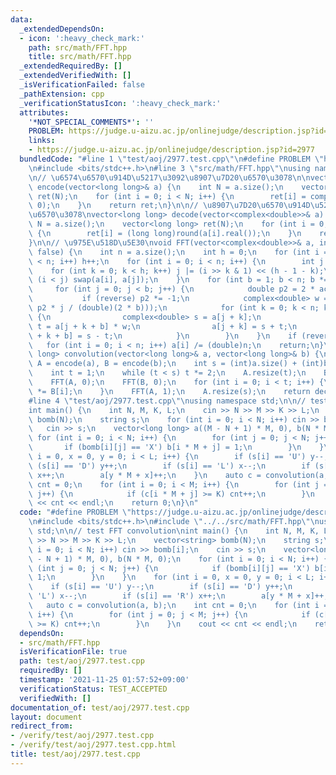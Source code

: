 ```yaml
---
data:
  _extendedDependsOn:
  - icon: ':heavy_check_mark:'
    path: src/math/FFT.hpp
    title: src/math/FFT.hpp
  _extendedRequiredBy: []
  _extendedVerifiedWith: []
  _isVerificationFailed: false
  _pathExtension: cpp
  _verificationStatusIcon: ':heavy_check_mark:'
  attributes:
    '*NOT_SPECIAL_COMMENTS*': ''
    PROBLEM: https://judge.u-aizu.ac.jp/onlinejudge/description.jsp?id=2977
    links:
    - https://judge.u-aizu.ac.jp/onlinejudge/description.jsp?id=2977
  bundledCode: "#line 1 \"test/aoj/2977.test.cpp\"\n#define PROBLEM \"https://judge.u-aizu.ac.jp/onlinejudge/description.jsp?id=2977\"\
    \n#include <bits/stdc++.h>\n#line 3 \"src/math/FFT.hpp\"\nusing namespace std;\n\
    \n// \u6574\u6570\u914D\u5217\u3092\u8907\u7D20\u6570\u3078\n\nvector<complex<double>>\
    \ encode(vector<long long>& a) {\n    int N = a.size();\n    vector<complex<double>>\
    \ ret(N);\n    for (int i = 0; i < N; i++) {\n        ret[i] = complex<double>(a[i],\
    \ 0);\n    }\n    return ret;\n}\n\n// \u8907\u7D20\u6570\u914D\u5217\u3092\u6574\
    \u6570\u3078\nvector<long long> decode(vector<complex<double>>& a) {\n    int\
    \ N = a.size();\n    vector<long long> ret(N);\n    for (int i = 0; i < N; i++)\
    \ {\n        ret[i] = (long long)round(a[i].real());\n    }\n    return ret;\n\
    }\n\n// \u975E\u518D\u5E30\nvoid FFT(vector<complex<double>>& a, int reverse =\
    \ false) {\n    int n = a.size();\n    int h = 0;\n    for (int i = 0; 1 << i\
    \ < n; i++) h++;\n    for (int i = 0; i < n; i++) {\n        int j = 0;\n    \
    \    for (int k = 0; k < h; k++) j |= (i >> k & 1) << (h - 1 - k);\n        if\
    \ (i < j) swap(a[i], a[j]);\n    }\n    for (int b = 1; b < n; b *= 2) {\n   \
    \     for (int j = 0; j < b; j++) {\n            double p2 = 2 * acos(-1);\n \
    \           if (reverse) p2 *= -1;\n            complex<double> w = exp(complex<double>(0,\
    \ p2 * j / (double)(2 * b)));\n            for (int k = 0; k < n; k += b * 2)\
    \ {\n                complex<double> s = a[j + k];\n                complex<double>\
    \ t = a[j + k + b] * w;\n                a[j + k] = s + t;\n                a[j\
    \ + k + b] = s - t;\n            }\n        }\n    }\n    if (reverse)\n     \
    \   for (int i = 0; i < n; i++) a[i] /= (double)n;\n    return;\n}\n\nvector<long\
    \ long> convolution(vector<long long>& a, vector<long long>& b) {\n    vector<complex<double>>\
    \ A = encode(a), B = encode(b);\n    int s = (int)a.size() + (int)b.size() - 1;\n\
    \    int t = 1;\n    while (t < s) t *= 2;\n    A.resize(t);\n    B.resize(t);\n\
    \    FFT(A, 0);\n    FFT(B, 0);\n    for (int i = 0; i < t; i++) {\n        A[i]\
    \ *= B[i];\n    }\n    FFT(A, 1);\n    A.resize(s);\n    return decode(A);\n}\n\
    #line 4 \"test/aoj/2977.test.cpp\"\nusing namespace std;\n\n// test FFT convolution\n\
    int main() {\n    int N, M, K, L;\n    cin >> N >> M >> K >> L;\n    vector<string>\
    \ bomb(N);\n    string s;\n    for (int i = 0; i < N; i++) cin >> bomb[i];\n \
    \   cin >> s;\n    vector<long long> a((M - N + 1) * M, 0), b(N * M, 0);\n   \
    \ for (int i = 0; i < N; i++) {\n        for (int j = 0; j < N; j++) {\n     \
    \       if (bomb[i][j] == 'X') b[i * M + j] = 1;\n        }\n    }\n    for (int\
    \ i = 0, x = 0, y = 0; i < L; i++) {\n        if (s[i] == 'U') y--;\n        if\
    \ (s[i] == 'D') y++;\n        if (s[i] == 'L') x--;\n        if (s[i] == 'R')\
    \ x++;\n        a[y * M + x]++;\n    }\n    auto c = convolution(a, b);\n    int\
    \ cnt = 0;\n    for (int i = 0; i < M; i++) {\n        for (int j = 0; j < M;\
    \ j++) {\n            if (c[i * M + j] >= K) cnt++;\n        }\n    }\n    cout\
    \ << cnt << endl;\n    return 0;\n}\n"
  code: "#define PROBLEM \"https://judge.u-aizu.ac.jp/onlinejudge/description.jsp?id=2977\"\
    \n#include <bits/stdc++.h>\n#include \"../../src/math/FFT.hpp\"\nusing namespace\
    \ std;\n\n// test FFT convolution\nint main() {\n    int N, M, K, L;\n    cin\
    \ >> N >> M >> K >> L;\n    vector<string> bomb(N);\n    string s;\n    for (int\
    \ i = 0; i < N; i++) cin >> bomb[i];\n    cin >> s;\n    vector<long long> a((M\
    \ - N + 1) * M, 0), b(N * M, 0);\n    for (int i = 0; i < N; i++) {\n        for\
    \ (int j = 0; j < N; j++) {\n            if (bomb[i][j] == 'X') b[i * M + j] =\
    \ 1;\n        }\n    }\n    for (int i = 0, x = 0, y = 0; i < L; i++) {\n    \
    \    if (s[i] == 'U') y--;\n        if (s[i] == 'D') y++;\n        if (s[i] ==\
    \ 'L') x--;\n        if (s[i] == 'R') x++;\n        a[y * M + x]++;\n    }\n \
    \   auto c = convolution(a, b);\n    int cnt = 0;\n    for (int i = 0; i < M;\
    \ i++) {\n        for (int j = 0; j < M; j++) {\n            if (c[i * M + j]\
    \ >= K) cnt++;\n        }\n    }\n    cout << cnt << endl;\n    return 0;\n}"
  dependsOn:
  - src/math/FFT.hpp
  isVerificationFile: true
  path: test/aoj/2977.test.cpp
  requiredBy: []
  timestamp: '2021-11-25 01:57:52+09:00'
  verificationStatus: TEST_ACCEPTED
  verifiedWith: []
documentation_of: test/aoj/2977.test.cpp
layout: document
redirect_from:
- /verify/test/aoj/2977.test.cpp
- /verify/test/aoj/2977.test.cpp.html
title: test/aoj/2977.test.cpp
---
```

